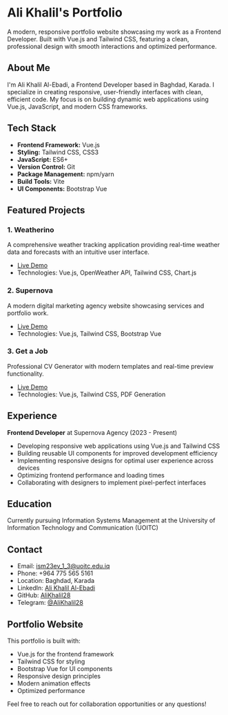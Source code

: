 # Ali Khalil's Portfolio

A modern, responsive portfolio website showcasing my work as a Frontend Developer. Built with Vue.js and Tailwind CSS, featuring a clean, professional design with smooth interactions and optimized performance.

## About Me

I'm Ali Khalil Al-Ebadi, a Frontend Developer based in Baghdad, Karada. I specialize in creating responsive, user-friendly interfaces with clean, efficient code. My focus is on building dynamic web applications using Vue.js, JavaScript, and modern CSS frameworks.

## Tech Stack

- **Frontend Framework:** Vue.js
- **Styling:** Tailwind CSS, CSS3
- **JavaScript:** ES6+
- **Version Control:** Git
- **Package Management:** npm/yarn
- **Build Tools:** Vite
- **UI Components:** Bootstrap Vue

## Featured Projects

### 1. Weatherino
A comprehensive weather tracking application providing real-time weather data and forecasts with an intuitive user interface.
- [Live Demo](https://weatherino-plum.vercel.app)
- Technologies: Vue.js, OpenWeather API, Tailwind CSS, Chart.js

### 2. Supernova
A modern digital marketing agency website showcasing services and portfolio work.
- [Live Demo](https://supernova-iq.com)
- Technologies: Vue.js, Tailwind CSS, Bootstrap Vue

### 3. Get a Job
Professional CV Generator with modern templates and real-time preview functionality.
- [Live Demo](https://get-job-tan.vercel.app)
- Technologies: Vue.js, Tailwind CSS, PDF Generation

## Experience

**Frontend Developer** at Supernova Agency (2023 - Present)
- Developing responsive web applications using Vue.js and Tailwind CSS
- Building reusable UI components for improved development efficiency
- Implementing responsive designs for optimal user experience across devices
- Optimizing frontend performance and loading times
- Collaborating with designers to implement pixel-perfect interfaces

## Education

Currently pursuing Information Systems Management at the University of Information Technology and Communication (UOITC)

## Contact

- Email: ism23ev_1_3@uoitc.edu.iq
- Phone: +964 775 565 5161
- Location: Baghdad, Karada
- LinkedIn: [Ali Khalil Al-Ebadi](https://www.linkedin.com/in/ali-khalil-al-ebadi-b2b2b4291/)
- GitHub: [AliKhalil28](https://github.com/AliKhalil28)
- Telegram: [@AliKhalil28](https://t.me/AliKhalil28)

## Portfolio Website

This portfolio is built with:
- Vue.js for the frontend framework
- Tailwind CSS for styling
- Bootstrap Vue for UI components
- Responsive design principles
- Modern animation effects
- Optimized performance

Feel free to reach out for collaboration opportunities or any questions!
